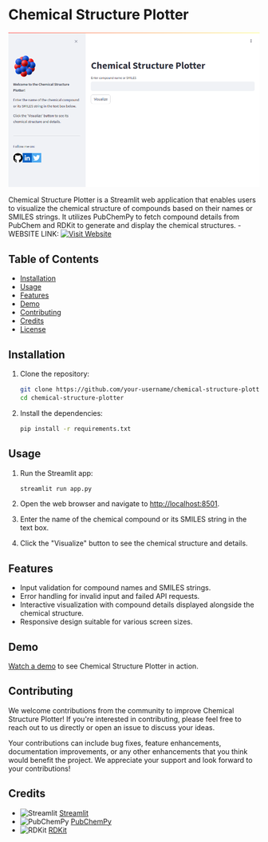 # Chemical Structure Plotter

[![Chemical Structure Plotter](chemical-structure2.png)](https://chemstructureplotter.onrender.com/)

Chemical Structure Plotter is a Streamlit web application that enables users to visualize the chemical structure of compounds based on their names or SMILES strings. It utilizes PubChemPy to fetch compound details from PubChem and RDKit to generate and display the chemical structures.
-WEBSITE LINK: [![Visit Website](https://img.icons8.com/?size=40&id=68247&format=png&color=000000)](https://chemstructureplotter.onrender.com/)


## Table of Contents

- [Installation](#installation)
- [Usage](#usage)
- [Features](#features)
- [Demo](#demo)
- [Contributing](#contributing)
- [Credits](#credits)
- [License](#license)

## Installation

1. Clone the repository:

    ```bash
    git clone https://github.com/your-username/chemical-structure-plotter.git
    cd chemical-structure-plotter
    ```

2. Install the dependencies:

    ```bash
    pip install -r requirements.txt
    ```

## Usage

1. Run the Streamlit app:

    ```bash
    streamlit run app.py
    ```

2. Open the web browser and navigate to [http://localhost:8501](http://localhost:8501).

3. Enter the name of the chemical compound or its SMILES string in the text box.

4. Click the "Visualize" button to see the chemical structure and details.

## Features

- Input validation for compound names and SMILES strings.
- Error handling for invalid input and failed API requests.
- Interactive visualization with compound details displayed alongside the chemical structure.
- Responsive design suitable for various screen sizes.

## Demo

[Watch a demo](https://youtu.be/your-demo-video) to see Chemical Structure Plotter in action.

## Contributing

We welcome contributions from the community to improve Chemical Structure Plotter! If you're interested in contributing, please feel free to reach out to us directly or open an issue to discuss your ideas.

Your contributions can include bug fixes, feature enhancements, documentation improvements, or any other enhancements that you think would benefit the project. We appreciate your support and look forward to your contributions!

## Credits

- ![Streamlit](https://streamlit.io/favicon.ico) [Streamlit](https://streamlit.io/)
- ![PubChemPy](https://pubchempy.readthedocs.io/en/latest/_images/pubchempy_logo.png) [PubChemPy](https://pubchempy.readthedocs.io/)
- ![RDKit](https://www.rdkit.org/docs/_static/RDKit_Logo.svg) [RDKit](https://www.rdkit.org/)
